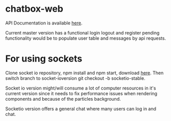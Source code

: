 # chatbox-web

API Documentation is available [here](https://github.com/linx05/chatbox-node).

Current master version has a functional login logout and register pending functionality would be to populate user table and messages by api requests.


# For using sockets 

Clone socket io repository, npm install and npm start, download [here](https://github.com/kevinvai/socketiochat).
Then switch branch to socket-ioversion git checkout -b socketio-stable.

Socket io version might/will consume a lot of computer resources in it's current version since it needs to fix performance issues when rendering components and because of the particles background.

Socketio version offers a general chat where many users can log in and chat.
